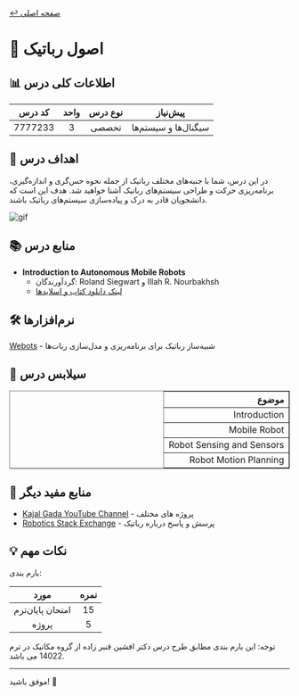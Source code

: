 
[↩️ صفحه اصلی](/README.md)

# 🤖 اصول رباتیک

## 📊 اطلاعات کلی درس
<div align="center">

| کد درس | واحد | نوع درس | پیش‌نیاز |
|:------:|:----:|:-------:|:--------:|
| 7777233 |  3   | تخصصی   | سیگنال‌ها و سیستم‌ها |

</div>

## 🎯 اهداف درس
در این درس، شما با جنبه‌های مختلف رباتیک از جمله نحوه حس‌گری و اندازه‌گیری، برنامه‌ریزی حرکت و طراحی سیستم‌های رباتیک آشنا خواهید شد. هدف این است که دانشجویان قادر به درک و پیاده‌سازی سیستم‌های رباتیک باشند.

![gif](تصاویر/giphy.webp)

## 📚 منابع درس
- **Introduction to Autonomous Mobile Robots**
  - گردآورندگان: Roland Siegwart و Illah R. Nourbakhsh
  - [لینک دانلود کتاب و اسلایدها](./%D9%86%DB%8C%D9%85%D8%B3%D8%A7%D9%84%208/%D8%A7%D8%B5%D9%88%D9%84%20%D8%B1%D8%A8%D8%A7%D8%AA%DB%8C%DA%A9%D8%B2/%D9%85%D9%86%D8%A7%D8%A8%D8%B9/%D9%85%D9%86%D8%A7%D8%A8%D8%B9%20%D8%AF%DA%A9%D8%AA%D8%B1%20%D8%A7%D9%81%D8%B4%D9%86%20%D9%82%D9%86%D8%A8%D8%B1%20%D8%B2%D8%A7%D8%AF%D9%87)

## 🛠️ نرم‌افزارها
[Webots](https://www.cyberbotics.com/) - شبیه‌ساز رباتیک برای برنامه‌ریزی و مدل‌سازی ربات‌ها

## 📅 سیلابس درس
<div align="center" style="direction: rtl">
    <table border="1" style="text-align: right;">
        <thead>
            <tr>
                <th>موضوع</th>
            </tr>
        </thead>
        <tbody>
            <tr>
                <td>Introduction</td>
            </tr>
            <tr>
                <td>Mobile Robot</td>
            </tr>
            <tr>
                <td>Robot Sensing and Sensors</td>
            </tr>
            <tr>
                <td>Robot Motion Planning</td>
            </tr>
        </tbody>
    </table>
</div>

## 🔗 منابع مفید دیگر

- [Kajal Gada YouTube Channel](https://www.youtube.com/@KajalGada) - پروژه های مختلف 
- [Robotics Stack Exchange](https://robotics.stackexchange.com/) - پرسش و پاسخ درباره رباتیک

## 💡 نکات مهم
بارم بندی:
<div align="center">

| مورد | نمره |
|:----:|:----:|
| امتحان پایان‌ترم | 15 |
| پروژه‌ | 5 |

</div>

توجه: این بارم بندی مطابق طرح درس دکتر افشین قنبر زاده از گروه مکانیک در ترم 14022 می باشد.

---

موفق باشید! 🚀
